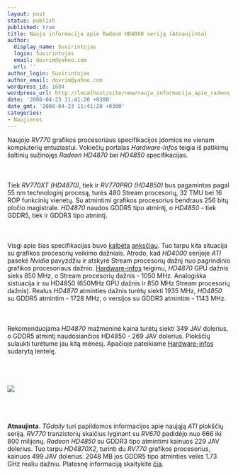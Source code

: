 ```yaml
---
layout: post
status: publish
published: true
title: Nauja informacija apie Radeon HD4000 seriją (Atnaujinta)
author:
  display_name: Suvirintojas
  login: Suvirintojas
  email: dovrim@yahoo.com
  url: ''
author_login: Suvirintojas
author_email: dovrim@yahoo.com
wordpress_id: 1684
wordpress_url: http://localhost/site/new/nauja_informacija_apie_radeon_hd4000_serija_atnaujinta/
date: '2008-04-23 11:41:20 +0300'
date_gmt: '2008-04-23 11:41:20 +0300'
categories:
- Naujienos
---
```

<p>Naujojo <i>RV770</i> grafikos procesoriaus specifikacijos įdomios ne vienam kompiuterių entuziastui. Vokiečių portalas <i>Hardware-Infos</i> teigia iš patikimų šaltinių sužinojęs <i>Radeon HD4870</i> bei <i>HD4850</i> specifikacijas.<br />
<br><br />
<br>Tiek <i>RV770XT (HD4870)</i>, tiek ir <i>RV770PRO (HD4850)</i> bus pagamintas pagal 55 nm technologinį procesą, turės 480 Stream procesorių, 32 TMU bei 16 ROP funkcinių vienetų. Su atmintimi grafikos procesorius bendraus 256 bitų pločio magistrale. <i>HD4870</i> naudos GDDR5 tipo atmintį, o <i>HD4850</i> - tiek GDDR5, tiek ir GDDR3 tipo atmintį.<br />
<br><br />
<br>Visgi apie šias specifikacijas buvo <a class="ns" href="http://www.technews.lt/index.php?id=Kas&amp;Id=1072">kalbėta</a> <a class="ns" href="http://www.technews.lt/index.php?id=Kas&amp;Id=1455">anksčiau</a>. Tuo tarpu kita situacija su grafikos procesorių veikimo dažniais. Atrodo, kad <i>HD4000</i> serijoje <i>ATI</i> pasekė <i>Nvidia</i> pavyzdžiu ir atskyrė Stream procesorių dažnį nuo pagrindinio grafikos procesoriaus dažnio. <a class="ns" href="http://babelfish.altavista.com/babelfish/trurl_pagecontent?lp=de_en&amp;url=http%3A%2F%2Fwww.hardware-infos.com%2Fnews.php%3Fnews%3D2008">Hardware-infos</a> teigimu, <i>HD4870</i> GPU dažnis sieks 850 MHz, o Stream procesorių dažnis - 1050 MHz. Analogiška sistuacija ir su HD4850 (650MHz GPU dažnis ir 850 MHz Stream procesorių dažnis). Realus <i>HD4870</i> atminties dažnis turėtų siekti 1935 MHz, <i>HD4850</i> su GDDR5 atmintim - 1728 MHz, o versijos su GDDR3 atmintim - 1143 MHz.<br />
<br><br />
<br>Rekomenduojama <i>HD4870</i> mažmeninė kaina turėtų siekti 349 JAV dolerius, o GDDR5 atmintį naudosiančios HD4850 - 269 JAV dolerius. Plokščių sulaukti turėtume jau kitą mėnesį. Apačioje pateikiame <a class="ns" href="http://www.hardware-infos.com/news.php?news=2008">Hardware-infos</a> sudarytą lentelę.<br />
<br><br />
<br><br><img src="http://img84.imageshack.us/img84/5236/rv770infoae6.png"><br><br />
<br><br />
<br><b>Atnaujinta</b>. <i>TGdaily</i> turi papildomos informacijos apie naująją <i>ATI</i> plokščių seriją. <i>RV770</i> tranzistorių skaičius lyginant su <i>RV670</i> padidėjo nuo 666 iki 800 milijonų. <i>Radeon HD4850</i> su GDDR3 tipo atmintimi kainuos 229 JAV dolerius. Tuo tarpu <i>HD4870X2</i>, turinti du <i>RV770</i> grafikos procesorius, kainuos 499 JAV dolerius. 2048 MB jos GDDR5 tipo atminties veiks 1.73 GHz realiu dažniu. Platesnę informaciją skaitykite <a class="ns" href="http://www.tgdaily.com/content/view/37093/135/1/1/">čia</a>.</p>
